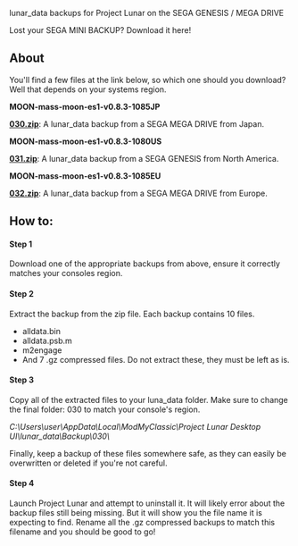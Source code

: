 lunar_data backups for Project Lunar on the SEGA GENESIS / MEGA DRIVE

Lost your SEGA MINI BACKUP? Download it here!

## About

You'll find a few files at the link below, so which one should you download?
Well that depends on your systems region.

**MOON-mass-moon-es1-v0.8.3-1085JP**

**[030.zip](https://mega.nz/folder/pmxjHKbY#rmjfHdtLTmPEil1cTmf97Q/file/snxznYJR)**: A lunar_data backup from a SEGA MEGA DRIVE from Japan.

**MOON-mass-moon-es1-v0.8.3-1080US**

**[031.zip](https://mega.nz/folder/pmxjHKbY#rmjfHdtLTmPEil1cTmf97Q/file/NzwRmQDT)**: A lunar_data backup from a SEGA GENESIS from North America.

**MOON-mass-moon-es1-v0.8.3-1085EU**

**[032.zip](https://mega.nz/folder/pmxjHKbY#rmjfHdtLTmPEil1cTmf97Q/file/MyI0HCoJ)**: A lunar_data backup from a SEGA MEGA DRIVE from Europe.

## How to:

#### Step 1

Download one of the appropriate backups from above, ensure it correctly matches your consoles region.

#### Step 2

Extract the backup from the zip file. Each backup contains 10 files.

- alldata.bin
- alldata.psb.m
- m2engage
- And 7 .gz compressed files. Do not extract these, they must be left as is.

#### Step 3

Copy all of the extracted files to your luna_data folder. Make sure to change the final folder: 030 to match your console's region.

*C:\Users\user\AppData\Local\ModMyClassic\Project Lunar Desktop UI\lunar_data\Backup\030\\*

Finally, keep a backup of these files somewhere safe, as they can easily be overwritten or deleted if you're not careful.

#### Step 4

Launch Project Lunar and attempt to uninstall it. It will likely error about the backup files still being missing. But it will show you the file name it is expecting to find. Rename all the .gz compressed backups to match this filename and you should be good to go!

